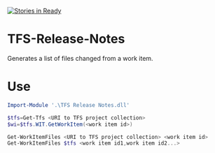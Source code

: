 [![Stories in Ready](https://badge.waffle.io/vbjay/TFS-Release-Notes.png?label=ready&title=Ready&nbsp;Tasks)](https://waffle.io/vbjay/TFS-Release-Notes)
# TFS-Release-Notes
Generates a list of files changed from a work item.

# Use

```powershell
Import-Module '.\TFS Release Notes.dll'

$tfs=Get-Tfs <URI to TFS project collection>
$wi=$tfs.WIT.GetWorkItem(<work item id>)

Get-WorkItemFiles <URI to TFS project collection> <work item id>
Get-WorkItemFiles $tfs <work item id1,work item id2...>
```
